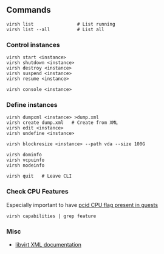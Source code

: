 ## Commands

    virsh list                # List running
    virsh list --all          # List all

### Control instances

    virsh start <instance>
    virsh shutdown <instance>
    virsh destroy <instance>
    virsh suspend <instance>
    virsh resume <instance>

    virsh console <instance>

### Define instances
    virsh dumpxml <instance> >dump.xml
    virsh create dump.xml   # Create from XML
    virsh edit <instance>
    virsh undefine <instance>

    virsh blockresize <instance> --path vda --size 100G

    virsh dominfo
    virsh vcpuinfo
    virsh nodeinfo

    virsh quit   # Leave CLI
    
### Check CPU Features

Especially important to have [pcid CPU flag present in guests](https://groups.google.com/forum/m/#!topic/mechanical-sympathy/L9mHTbeQLNU)

    virsh capabilities | grep feature

### Misc

-   [libvirt XML documentation](http://libvirt.org/format.html)

